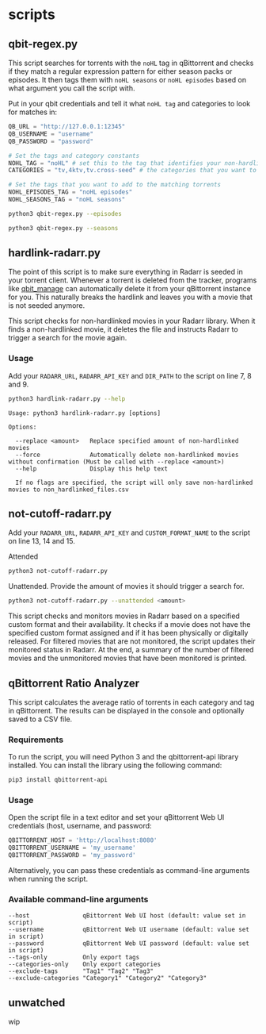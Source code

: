 # scripts

## qbit-regex.py

This script searches for torrents with the `noHL` tag in qBittorrent and checks if they match a regular expression pattern for either season packs or episodes. It then tags them with `noHL seasons` or `noHL episodes` based on what argument you call the script with.

Put in your qbit credentials and tell it what `noHL tag` and categories to look for matches in:

```python
QB_URL = "http://127.0.0.1:12345"
QB_USERNAME = "username"
QB_PASSWORD = "password"

# Set the tags and category constants
NOHL_TAG = "noHL" # set this to the tag that identifies your non-hardlinked torrents
CATEGORIES = "tv,4ktv,tv.cross-seed" # the categories that you want to search for seasons and episodes in

# Set the tags that you want to add to the matching torrents
NOHL_EPISODES_TAG = "noHL episodes"
NOHL_SEASONS_TAG = "noHL seasons"
```

```bash
python3 qbit-regex.py --episodes
```

```bash
python3 qbit-regex.py --seasons
```

## hardlink-radarr.py

The point of this script is to make sure everything in Radarr is seeded in your torrent client. Whenever a torrent is deleted from the tracker, programs like [qbit_manage](https://github.com/StuffAnThings/qbit_manage) can automatically delete it from your qBittorrent instance for you.
This naturally breaks the hardlink and leaves you with a movie that is not seeded anymore.

This script checks for non-hardlinked movies in your Radarr library. When it finds a non-hardlinked movie, it deletes the file and instructs Radarr to trigger a search for the movie again.

### Usage

Add your `RADARR_URL`, `RADARR_API_KEY` and `DIR_PATH` to the script on line 7, 8 and 9.

```bash
python3 hardlink-radarr.py --help
```
    
```text
Usage: python3 hardlink-radarr.py [options]

Options:

  --replace <amount>   Replace specified amount of non-hardlinked movies
  --force              Automatically delete non-hardlinked movies without confirmation (Must be called with --replace <amount>)
  --help               Display this help text

  If no flags are specified, the script will only save non-hardlinked movies to non_hardlinked_files.csv
```

## not-cutoff-radarr.py

Add your `RADARR_URL`, `RADARR_API_KEY` and `CUSTOM_FORMAT_NAME` to the script on line 13, 14 and 15.

Attended
```bash
python3 not-cutoff-radarr.py
```

Unattended. Provide the amount of movies it should trigger a search for.
```bash
python3 not-cutoff-radarr.py --unattended <amount>
```

This script checks and monitors movies in Radarr based on a specified custom format and their availability.
It checks if a movie does not have the specified custom format assigned and if it has been physically or digitally released.
For filtered movies that are not monitored, the script updates their monitored status in Radarr.
At the end, a summary of the number of filtered movies and the unmonitored movies that have been monitored is printed.

## qBittorrent Ratio Analyzer

This script calculates the average ratio of torrents in each category and tag in qBittorrent. The results can be displayed in the console and optionally saved to a CSV file.

### Requirements

To run the script, you will need Python 3 and the qbittorrent-api library installed. You can install the library using the following command:

```bash
pip3 install qbittorrent-api
```

### Usage

Open the script file in a text editor and set your qBittorrent Web UI credentials (host, username, and password:

```python
QBITTORRENT_HOST = 'http://localhost:8080'
QBITTORRENT_USERNAME = 'my_username'
QBITTORRENT_PASSWORD = 'my_password'
```

Alternatively, you can pass these credentials as command-line arguments when running the script.

### Available command-line arguments

```
--host               qBittorrent Web UI host (default: value set in script)
--username           qBittorrent Web UI username (default: value set in script)
--password           qBittorrent Web UI password (default: value set in script)
--tags-only          Only export tags
--categories-only    Only export categories
--exclude-tags       "Tag1" "Tag2" "Tag3"
--exclude-categories "Category1" "Category2" "Category3"
```

## unwatched
wip
